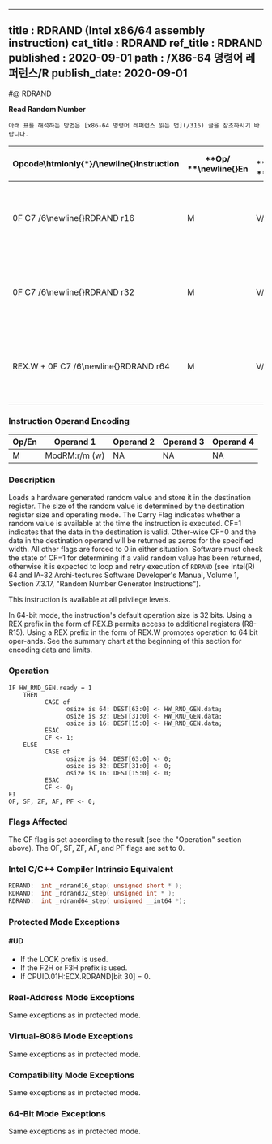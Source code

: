 ----------------------------
title : RDRAND (Intel x86/64 assembly instruction)
cat_title : RDRAND
ref_title : RDRAND
published : 2020-09-01
path : /X86-64 명령어 레퍼런스/R
publish_date: 2020-09-01
----------------------------


#@ RDRAND

**Read Random Number**

```lec-info
아래 표를 해석하는 방법은 [x86-64 명령어 레퍼런스 읽는 법](/316) 글을 참조하시기 바랍니다.
```

|**Opcode\htmlonly{*}/**\newline{}**Instruction**|**Op/ **\newline{}**En**|**64/32 bit **\newline{}**Mode **\newline{}**Support**|**CPUID **\newline{}**Feature **\newline{}**Flag**|**Description**|
|------------------------------------------------|------------------------|------------------------------------------------------|--------------------------------------------------|---------------|
|0F C7 /6\newline{}RDRAND r16|M|V/V|RDRAND|Read a 16-bit random number and store in the destination register.|
|0F C7 /6\newline{}RDRAND r32|M|V/V|RDRAND|Read a 32-bit random number and store in the destination register.|
|REX.W + 0F C7 /6\newline{}RDRAND r64|M|V/I|RDRAND|Read a 64-bit random number and store in the destination register.|
### Instruction Operand Encoding


|Op/En|Operand 1|Operand 2|Operand 3|Operand 4|
|-----|---------|---------|---------|---------|
|M|ModRM:r/m (w)|NA|NA|NA|
### Description


Loads a hardware generated random value and store it in the destination register. The size of the random value is determined by the destination register size and operating mode. The Carry Flag indicates whether a random value is available at the time the instruction is executed. CF=1 indicates that the data in the destination is valid. Other-wise CF=0 and the data in the destination operand will be returned as zeros for the specified width. All other flags are forced to 0 in either situation. Software must check the state of CF=1 for determining if a valid random value has been returned, otherwise it is expected to loop and retry execution of `RDRAND` (see Intel(R) 64 and IA-32 Archi-tectures Software Developer's Manual, Volume 1, Section 7.3.17, "Random Number Generator Instructions").

This instruction is available at all privilege levels.

In 64-bit mode, the instruction's default operation size is 32 bits. Using a REX prefix in the form of REX.B permits access to additional registers (R8-R15). Using a REX prefix in the form of REX.W promotes operation to 64 bit oper-ands. See the summary chart at the beginning of this section for encoding data and limits.


### Operation

```info-verb
IF HW_RND_GEN.ready = 1
    THEN 
          CASE of
                osize is 64: DEST[63:0] <- HW_RND_GEN.data;
                osize is 32: DEST[31:0] <- HW_RND_GEN.data;
                osize is 16: DEST[15:0] <- HW_RND_GEN.data;
          ESAC
          CF <- 1;
    ELSE
          CASE of
                osize is 64: DEST[63:0] <- 0;
                osize is 32: DEST[31:0] <- 0;
                osize is 16: DEST[15:0] <- 0;
          ESAC
          CF <- 0;
FI
OF, SF, ZF, AF, PF <- 0;
```
### Flags Affected


The CF flag is set according to the result (see the "Operation" section above). The OF, SF, ZF, AF, and PF flags are set to 0.


### Intel C/C++ Compiler Intrinsic Equivalent

```cpp
RDRAND:  int _rdrand16_step( unsigned short * );
RDRAND:  int _rdrand32_step( unsigned int * );
RDRAND:  int _rdrand64_step( unsigned __int64 *);
```

### Protected Mode Exceptions

#### #UD
* If the LOCK prefix is used.
* If the F2H or F3H prefix is used.
* If CPUID.01H:ECX.RDRAND[bit 30] = 0.

### Real-Address Mode Exceptions



Same exceptions as in protected mode.


### Virtual-8086 Mode Exceptions



Same exceptions as in protected mode.


### Compatibility Mode Exceptions



Same exceptions as in protected mode.


### 64-Bit Mode Exceptions



Same exceptions as in protected mode.

